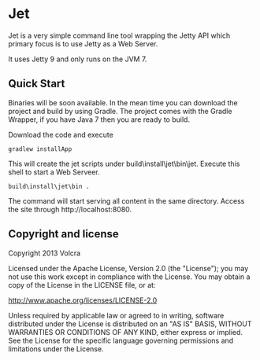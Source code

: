 Jet
===

Jet is a very simple command line tool wrapping the Jetty API which primary focus is to use Jetty as a Web Server.

It uses Jetty 9 and only runs on the JVM 7.

## Quick Start

Binaries will be soon available. In the mean time you can download the project and build by using Gradle. The project comes with the Gradle Wrapper, if you have Java 7 then you are ready to build.

Download the code and execute

```
gradlew installApp
```

This will create the jet scripts under build\install\jet\bin\jet. Execute this shell to start a Web Serveer.

```
build\install\jet\bin .
```

The command will start serving all content in the same directory. Access the site through http://localhost:8080.

## Copyright and license

Copyright 2013 Volcra

Licensed under the Apache License, Version 2.0 (the "License"); you may not use this work except in compliance with the License. You may obtain a copy of the License in the LICENSE file, or at:

<http://www.apache.org/licenses/LICENSE-2.0>

Unless required by applicable law or agreed to in writing, software distributed under the License is distributed on an "AS IS" BASIS, WITHOUT WARRANTIES OR CONDITIONS OF ANY KIND, either express or implied. See the License for the specific language governing permissions and limitations under the License.
